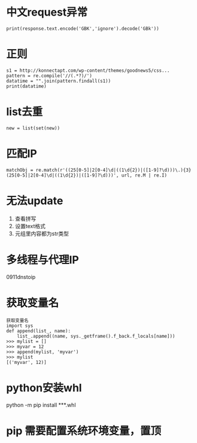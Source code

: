 # 中文request异常

```
print(response.text.encode('GBK','ignore').decode('GBk'))
```

# 正则
    s1 = http://konnectapt.com/wp-content/themes/goodnews5/css...
    pattern = re.compile('//(.*?)/')
    datatime = "".join(pattern.findall(s1))
    print(datatime)
# list去重 #
    new = list(set(new))

# 匹配IP #
	matchObj = re.match(r'((25[0-5]|2[0-4]\d|((1\d{2})|([1-9]?\d)))\.){3}(25[0-5]|2[0-4]\d|((1\d{2})|([1-9]?\d)))', url, re.M | re.I)
# 无法update #
1. 查看拼写
2. 设置text格式
3. 元组里内容都为str类型

# 多线程与代理IP #
0911dnstoip

# 获取变量名 #
	获取变量名
	import sys
	def append(list_, name):
		list_.append((name, sys._getframe().f_back.f_locals[name]))
	>>> mylist = []
	>>> myvar = 12
	>>> append(mylist, 'myvar')
	>>> mylist
	[('myvar', 12)]
# python安装whl #
python -m pip install ***.whl

# pip 需要配置系统环境变量，置顶 #